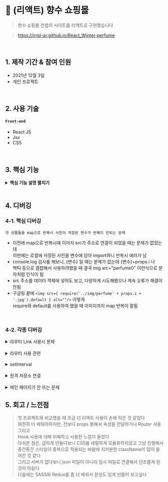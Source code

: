 # :pushpin: (리액트) 향수 쇼핑몰
>향수 쇼핑몰 컨셉의 사이트를 리액트로 구현했습니다

>https://irrpl-ar.github.io/React_Winter-perfume

</br>

## 1. 제작 기간 & 참여 인원
- 2021년 12월 3일
- 개인 프로젝트

</br>

## 2. 사용 기술
#### `Front-end`
  - React JS
  - Jsx
  - CSS

</br>

## 3. 핵심 기능

<details>
<summary><b>핵심 기능 설명 펼치기</b></summary>
<div markdown="1">

### SPA
- 쇼핑몰 컨셉으로 싱글 페이지 어플리케이션을 구현하였습니다   
- 맨 처음 메인 페이지와 캐러셀, 상품들이 뜨고 상단 메뉴바를 클릭하면   
 각 상품 소개 상세 페이지로 연결했습니다

### useState, useEffect
- useState와 useEffect를 사용하여 동적인 기능을 구현했습니다

</div>
</details>

</br>

## 4. 디버깅
### 4-1. 핵심 디버깅

```각 상품들을 map으로 반복시 사진이 저장된 변수가 반복이 안되는 문제```

* 이전에 map으로 반복시에 이미지 src가 주소로 연결이 되었을 때는 문제가 없었는데   
이번에는 로컬에 저장된 사진을 변수에 담아 import하니 반복시 에러가 남
* console.log 검사를 해보니, {변수} 일 때는 문제가 없는데 {변수}+props.i 나   
백틱 등으로 결합해서 사용하려했을 때 결국 img src="perfume0" 이런식으로 문자처럼 인식이 됨
* src 주소를 데이터 객체에 넣어도 보고, 다양하게 시도해봤으나 계속 오류가 해결이 안됨
* 구글링 끝에 ```<img src={ require('../img/perfume' + props.i + '.jpg').default } alt=""/>``` 이렇게   
require와 default를 사용하여 했을 때 이미지까지 map 반복이 잘됨

</br>


### 4-2. 각종 디버깅
<details>
<summary>라우터 Link 사용시 문제</summary>
<div markdown="1">

```
<span Link to ="/">Home </span>
```

* 실수로 span 태그 안에 Link 를 넣어서 작동 안됨
* ```<Link to ="/"> <span>Home </span> </Link>``` 로 해결

</details>

</br>

<details>
<summary>라우터 사용 관련</summary>
<div markdown="1">

* BrowserRouter 없이 바로 Switch, Route 등을 쓰니 사용할 수 없다는 에러
* BrowserRouter 추가 후 에러 해결

</details>
  
</br>

<details>
<summary>setInterval</summary>
<div markdown="1">

* setInterval을 useEffect 내에 넣어 'Best! 품절 임박' 문구를 주기적으로 깜빡이게 구현하려고함
* 에러가 계속 발생했고, useEffect 밖으로 빼서 사용하는 것도 고민해봤으나   
  구글링 했을 때 React의 기능적인 측면에서 setInterval이 부적합하다는 글이 있었음. 더 공부해봐야 할듯함
* 아쉬운대로 setTimeout으로 설정하고, 작동 초 수가 길기 때문에 안전 장치로 clearTimeout도 추가함

</details>
  
</br>

<details>
<summary>원격 저장소 연결</summary>
<div markdown="1">

* 빌드 파일 만든 후 github 배포하려했으나, 에러 메세지가 뜸
* package.json 파일에 homepage url은 연결했지만 git 원격 저장소 연결을 안함
* ```git remote add origin ~~~```으로 연결 후 재시도 했을 때 제대로 배포됨
  
</details>

</br>

<details>
<summary>메인 페이지가 안 뜨는 문제</summary>
<div markdown="1">

* 배포된 페이지를 봤을 때 HOME 을 누르면 메인 페이지가 뜨지만 접속 당시에는   
  상단 메뉴바 외에 아무 것도 뜨지 않음
* github page 배포는 원칙적으로 SPA를 지원하지 않아서 이와 같이 Router를 사용해서 배포했을 때   
  이런 문제가 자주 발생한다고함
* HashRouter로 바꿔주니 해결됨

</details>

## 5. 회고 / 느낀점
> 첫 프로젝트와 비교했을 때 조금 더 리액트 사용이 손에 익은 것 같았다   
  여전히 더 배워야하지만, 전보다 props 통해서 속성을 전달하거나 Router 사용 그리고   
  Hook 사용에 대해 이해하고 사용한 느낌이 들었다   
  아쉬운 점은, 급하게 만들다보니 CSS를 세밀하게 모듈화하지않고 그냥 진행해서   
  중간중간 스타일이 중복으로 적용되는 바람에 지저분한 className이 많이 들어간 것 같다   
  그리고 서버가 없다보니 json 파일이 아니라 임시 파일로 연결해서 단조롭게 된 것이 아쉽다   
  다음에는 SASS와 Redux를 좀 더 배워서 완성도 있게 만들어 보고싶다


